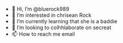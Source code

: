 - 👋 Hi, I’m @bluerock989
- 👀 I’m interested in chrisean Rock
- 🌱 I’m currently learning that she is a baddie 
- 💞️ I’m looking to colhhlaborate on secreat
- 📫 How to reach me email

<!---
bluerock989/bluerock989 is a ✨ special ✨ repository because its `README.md` (this file) appears on your GitHub profile.
You can click the Preview link to take a look at youjhbjkcoicxkpjizkoihjOvjpodmkjdfi
ilike tv show 
how do you find true love
